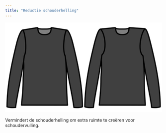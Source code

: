 ```yaml
---
title: "Reductie schouderhelling"
---
```


![Reductie schouderhelling](./shoulderslopereduction.svg)

Vermindert de schouderhelling om extra ruimte te creëren voor schoudervulling.




